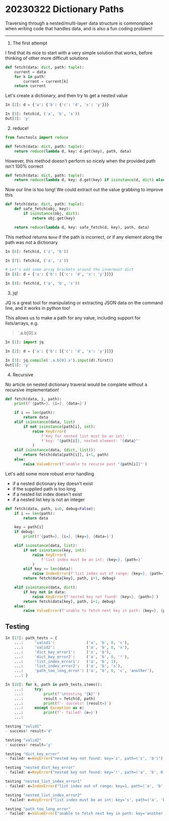 # 20230322 Dictionary Paths

Traversing through a nested/multi-layer data structure is commonplace when writing code that handles data, and is also a fun coding problem!

---

1. The first attempt

I find that its nice to start with a very simple solution that works, before thinking of other more difficult solutions

```python
def fetch(data: dict, path: tuple):
	current = data
	for k in path:
		current = current[k]
	return current
```

Let's create a dictionary, and then try to get a nested value

```python
In [2]: d = {'a': {'b': {'c': 'd', 'x': 'y'}}}

In [3]: fetch(d, ('a', 'b', 'x'))
Out[3]: 'y'
```

2. reduce!

```python
from functools import reduce

def fetch(data: dict, path: tuple):
    return reduce(lambda d, key: d.get(key), path, data)
```

However, this method doesn't perform so nicely when the provided path isn't 100% correct

```python
def fetch(data: dict, path: tuple):
    return reduce(lambda d, key: d.get(key) if isinstance(d, dict) else None, path, data)
```

Now our line is too long! We could extract out the value grabbing  to improve this

```python
def fetch(data: dict, path: tuple):
	def safe_fetch(obj, key):
		if isinstance(obj, dict):
			return obj.get(key)

	return reduce(lambda d, key: safe_fetch(d, key), path, data)
```

This method returns `None` if the path is incorrect, or if any element along the path was _not_ a dictionary 
```python
In [6]: fetch(d, ('z', 'b'))

In [7]: fetch(d, ('a', 'z'))

# Let's add some array brackets around the innermost dict
In [8]: d = {'a': {'b': [{'c': 'd', 'x': 'y'}]}}

In [9]: fetch(d, ('a', 'b', 'c'))
```

3. jq!

JQ is a great tool for manipulating or extracting JSON data on the command line, and it works in python too!

This allows us to make a path for any value, including support for lists/arrays, e.g.

> `.a.b[0].x

```python
In [1]: import jq

In [2]: d = {'a': {'b': [{'c': 'd', 'x': 'y'}]}}

In [3]: jq.compile('.a.b[0].x').input(d).first()
Out[3]: 'y'
```

4. Recursive

No article on nested dictionary traveral would be complete without a recursive implementation!

```python
def fetch(data, i, path):
    print(f'{path=}, {i=}, {data=}')

    if i == len(path):
	    return data
	elif isinstance(data, list)
		if not isinstance(path[i], int):
			raise KeyError(
				f'Key for nested list must be an int! '
				f'key: "{path[i]}, nested element: "{data}"'
			)
	elif isinstance(data, (dict, list)):
		return fetch(data[path[i]], i+1, path)
	else:
		raise ValueError(f'unable to recurse past "{path[i]}"')
```

Let's add some more robust error handling

- if a nested dictionary key doesn't exist
- if the supplied path is too long
- if a nested list index doesn't exist
- if a nested list key is not an integer

```python
def fetch(data, path, i=0, debug=False):
    if i == len(path):
        return data

    key = path[i]
    if debug:
        print(f'{path=}, {i=}, {key=}, {data=}')

    elif isinstance(data, list):
        if not isinstance(key, int):
            raise KeyError(
                f'list index must be an int: {key=}, {path=}'
            )
        elif key >= len(data):
            raise IndexError(f'list index out of range: {key=}, {path=}, {data=}')
        return fetch(data[key], path, i+1, debug)

    elif isinstance(data, dict):
        if key not in data:
            raise KeyError(f'nested key not found: {key=}, {path=}')
        return fetch(data[key], path, i+1, debug)
    else:
        raise ValueError(f'unable to fetch next key in path: {key=}, {path=}')
```

## Testing

```python
In [17]: path_tests = {
    ...:     'valid1':              ('a', 'b', 0, 'c'),
    ...:     'valid2':              ('a', 'b', 0, 'x'),
    ...:     'dict_key_error1':     ('z', 'b'),
    ...:     'dict_key_error2':     ('a', 'b', 0, '!'),
    ...:     'list_index_error1':   ('a', 'b', 1),
    ...:     'list_index_error2':   ('a', 'b', 's'),
    ...:     'path_too_long_error': ('a', 'b', 0, 'c', 'another'),
    ...: }

In [18]: for k, path in path_tests.items():
    ...:     try:
    ...:         print(f'\ntesting "{k}"')
    ...:         result = fetch(d, path)
    ...:         print(f'- success! {result=}')
    ...:     except Exception as e:
    ...:         print(f'- failed! {e=}')
    ...:

testing "valid1"
- success! result='d'

testing "valid2"
- success! result='y'

testing "dict_key_error"
- failed! e=KeyError("nested key not found: key='z', path=('z', 'b')")

testing "nested_dict_key_error"
- failed! e=KeyError("nested key not found: key='!', path=('a', 'b', 0, '!')")

testing "nested_list_index_error1"
- failed! e=IndexError("list index out of range: key=1, path=('a', 'b', 1), data=[{'c': 'd', 'x': 'y'}]")

testing "nested_list_index_error2"
- failed! e=KeyError("list index must be an int: key='s', path=('a', 'b', 's')")

testing "path_too_long_error"
- failed! e=ValueError("unable to fetch next key in path: key='another', path=('a', 'b', 0, 'c', 'another')")



```